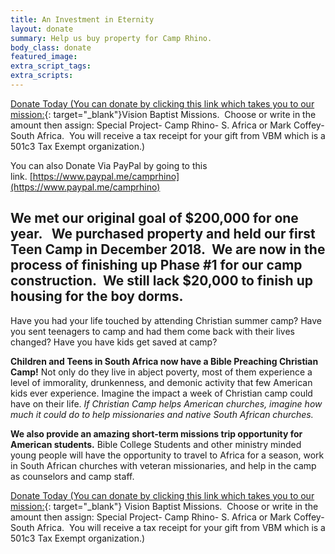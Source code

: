 ```yaml
---
title: An Investment in Eternity
layout: donate
summary: Help us buy property for Camp Rhino.
body_class: donate
featured_image:
extra_script_tags:
extra_scripts:
---
```


[Donate Today (You can donate by clicking this link which takes you to our mission:](https://visionmissions.org/give/){: target="_blank"}Vision Baptist Missions.&nbsp; Choose or write in the amount then assign: Special Project- Camp Rhino- S. Africa or Mark Coffey- South Africa.&nbsp; You will receive a tax receipt for your gift from VBM which is a 501c3 Tax Exempt organization.)

You can also Donate Via PayPal by going to this link.&nbsp;[https://www.paypal.me/camprhino](https://www.paypal.me/camprhino)&nbsp;

## We met our original goal of $200,000 for one year. &nbsp; We purchased property and held our first Teen Camp in December 2018.&nbsp; We are now in the process of finishing up Phase \#1 for our camp construction.&nbsp; We still lack $20,000 to finish up housing for the boy dorms.

Have you had your life touched by attending Christian summer camp? Have you sent teenagers to camp and had them come back with their lives changed? Have you have kids get saved at camp?

**Children and Teens in South Africa now have a Bible Preaching Christian Camp\!** Not only do they live in abject poverty, most of them experience a level of immorality, drunkenness, and demonic activity that few American kids ever experience. Imagine the impact a week of Christian camp could have on their life. *If Christian Camp helps American churches, imagine how much it could do to help missionaries and native South African churches.*

**We also provide an amazing short-term missions trip opportunity for American students.** Bible College Students and other ministry minded young people will have the opportunity to travel to Africa for a season, work in South African churches with veteran missionaries, and help in the camp as counselors and camp staff.

[Donate Today (You can donate by clicking this link which takes you to our mission:](https://visionmissions.org/give/){: target="_blank"} Vision Baptist Missions.&nbsp; Choose or write in the amount then assign: Special Project- Camp Rhino- S. Africa or Mark Coffey- South Africa.&nbsp; You will receive a tax receipt for your gift from VBM which is a 501c3 Tax Exempt organization.)